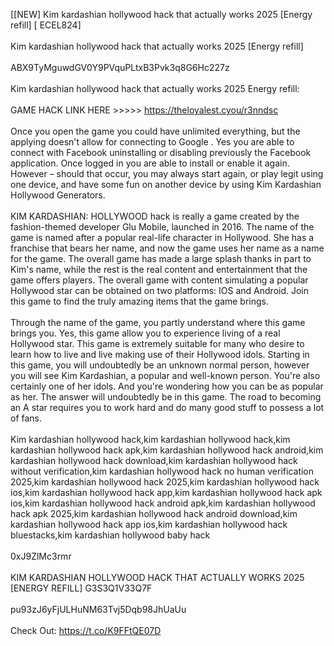 [[NEW] Kim kardashian hollywood hack that actually works 2025 [Energy refill] [ ECEL824]
<br>
<br>Kim kardashian hollywood hack that actually works 2025 [Energy refill]
<br>
<br>ABX9TyMguwdGV0Y9PVquPLtxB3Pvk3q8G6Hc227z
<br>
<br>Kim kardashian hollywood hack that actually works 2025 Energy refill:
<br>
<br>GAME HACK LINK HERE >>>>> https://theloyalest.cyou/r3nndsc
<br>
<br>Once you open the game you could have unlimited everything, but the applying doesn't allow for connecting to Google . Yes you are able to connect with Facebook uninstalling or disabling previously the Facebook application. Once logged in you are able to install or enable it again. However – should that occur, you may always start again, or play legit using one device, and have some fun on another device by using Kim Kardashian Hollywood Generators. 
<br>
<br>KIM KARDASHIAN: HOLLYWOOD hack is really a game created by the fashion-themed developer Glu Mobile, launched in 2016. The name of the game is named after a popular real-life character in Hollywood. She has a franchise that bears her name, and now the game uses her name as a name for the game. The overall game has made a large splash thanks in part to Kim's name, while the rest is the real content and entertainment that the game offers players. The overall game with content simulating a popular Hollywood star can be obtained on two platforms: IOS and Android. Join this game to find the truly amazing items that the game brings. 
<br>
<br>Through the name of the game, you partly understand where this game brings you. Yes, this game allow you to experience living of a real Hollywood star. This game is extremely suitable for many who desire to learn how to live and live making use of their Hollywood idols. Starting in this game, you will undoubtedly be an unknown normal person, however you will see Kim Kardashian, a popular and well-known person. You're also certainly one of her idols. And you're wondering how you can be as popular as her. The answer will undoubtedly be in this game. The road to becoming an A star requires you to work hard and do many good stuff to possess a lot of fans. 
<br>
<br>Kim kardashian hollywood hack,kim kardashian hollywood hack,kim kardashian hollywood hack apk,kim kardashian hollywood hack android,kim kardashian hollywood hack download,kim kardashian hollywood hack without verification,kim kardashian hollywood hack no human verification 2025,kim kardashian hollywood hack 2025,kim kardashian hollywood hack ios,kim kardashian hollywood hack app,kim kardashian hollywood hack apk ios,kim kardashian hollywood hack android apk,kim kardashian hollywood hack apk 2025,kim kardashian hollywood hack android download,kim kardashian hollywood hack app ios,kim kardashian hollywood hack bluestacks,kim kardashian hollywood baby hack
<br>
<br>0xJ9ZlMc3rmr
<br>
<br>KIM KARDASHIAN HOLLYWOOD HACK THAT ACTUALLY WORKS 2025 [ENERGY REFILL] G3S3Q1V33Q7F
<br>
<br>pu93zJ6yFjULHuNM63Tvj5Dqb98JhUaUu
<br>
<br>Check Out: https://t.co/K9FFtQE07D
<br>
